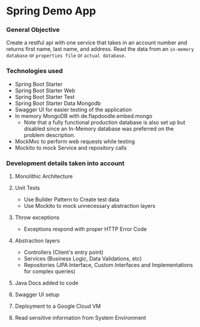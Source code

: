 # Spring Demo App

### General Objective
Create a restful api with one service that takes in an account number and returns first name, 
last name, and address. Read the data from an `in-memory database` or `properties file` or `actual database`.

### Technologies used
* Spring Boot Starter 
* Spring Boot Starter Web
* Spring Boot Starter Test
* Spring Boot Starter Data Mongodb
* Swagger UI for easier testing of the application
* In memory MongoDB with de.flapdoodle.embed.mongo
    * Note that a fully functional production database is also set up but disabled since an In-Memory database was 
    preferred on the problem description. 
* MockMvc to perform web requests while testing
* Mockito to mock Service and repository calls

### Development details taken into account

1. Monolithic Architecture 

2. Unit Tests
    * Use Builder Pattern to Create test data
    * Use Mockito to mock unnecessary abstraction layers
    
3. Throw exceptions
    * Exceptions respond with proper HTTP Error Code
    
4. Abstraction layers
    * Controllers (Client's entry point)
    * Services (Business Logic, Data Validations, etc)
    * Repositories (JPA Interface, Custom Interfaces and Implementations for complex queries)
    
5. Java Docs added to code
 
6. Swagger UI setup

7. Deployment to a Google Cloud VM

8. Read sensitive information from System Environment